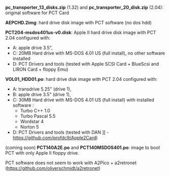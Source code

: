 **pc_transporter_13_disks.zip** (1.32) and **pc_transporter_20_disk.zip** (2.04): original software for PCT Card  

**AEPCHD.2img**: hard drive disk image with PCT software (no dos hdd)  

**PCT204-msdos401us-v0.disk**: Apple II hard drive disk image with PCT 2.04 configured with:  
- A: apple drive 3.5",  
- C: 20MB Hard drive with MS-DOS 4.01 US (full install), no other software installed
- D: PCT Drivers and tools
(tested with Apple SCSI Card + BlueScsi and LIRON Card + floppy Emu)

**VOL01_HDD01.po**: hard drive disk image with PCT 2.04 configured with:  
- A: transdrive 5.25" (drive 1),
- B: apple drive 3.5" (drive 1),
- C: 30MB Hard drive with MS-DOS 4.01 US (full install) with installed software :
  - Turbo C++ 1.0
  - Turbo Pascal 5.5
  - Wordstar 4
  - Norton 5
- D: PCT Drivers and tools
(tested with DAN ][ - https://github.com/profdc9/Apple2Card)  

(coming soon) **PCT140A2E.po** and **PCT140MSDOS401.po**: image to boot PCT with only Apple II floppy drive.  

PCT software does not seem to work with A2Pico + a2retronet (https://github.com/oliverschmidt/a2retronet)
